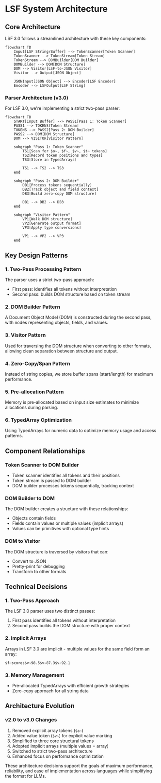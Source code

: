 # LSF System Architecture

## Core Architecture

LSF 3.0 follows a streamlined architecture with these key components:

```mermaid
flowchart TD
    Input[LSF String/Buffer] --> TokenScanner[Token Scanner]
    TokenScanner --> TokenStream[Token Stream]
    TokenStream --> DOMBuilder[DOM Builder]
    DOMBuilder --> DOM[DOM Structure]
    DOM --> Visitor[LSF-to-JSON Visitor]
    Visitor --> Output[JSON Object]
    
    JSONInput[JSON Object] --> Encoder[LSF Encoder]
    Encoder --> LSFOutput[LSF String]
```

### Parser Architecture (v3.0)
For LSF 3.0, we're implementing a strict two-pass parser:

```mermaid
flowchart TD
    START[Input Buffer] --> PASS1[Pass 1: Token Scanner]
    PASS1 --> TOKENS[Token Stream]
    TOKENS --> PASS2[Pass 2: DOM Builder]
    PASS2 --> DOM[DOM Structure]
    DOM --> VISITOR[Visitor Pattern]
    
    subgraph "Pass 1: Token Scanner"
        TS1[Scan for $o~, $f~, $v~, $t~ tokens]
        TS2[Record token positions and types]
        TS3[Store in TypedArrays]
        
        TS1 --> TS2 --> TS3
    end
    
    subgraph "Pass 2: DOM Builder"
        DB1[Process tokens sequentially]
        DB2[Track object and field context]
        DB3[Build zero-copy DOM structure]
        
        DB1 --> DB2 --> DB3
    end
    
    subgraph "Visitor Pattern"
        VP1[Walk DOM structure]
        VP2[Generate output format]
        VP3[Apply type conversions]
        
        VP1 --> VP2 --> VP3
    end
```

## Key Design Patterns

### 1. Two-Pass Processing Pattern
The parser uses a strict two-pass approach:
- First pass: identifies all tokens without interpretation
- Second pass: builds DOM structure based on token stream

### 2. DOM Builder Pattern
A Document Object Model (DOM) is constructed during the second pass, with nodes representing objects, fields, and values.

### 3. Visitor Pattern
Used for traversing the DOM structure when converting to other formats, allowing clean separation between structure and output.

### 4. Zero-Copy/Span Pattern
Instead of string copies, we store buffer spans (start/length) for maximum performance.

### 5. Pre-allocation Pattern
Memory is pre-allocated based on input size estimates to minimize allocations during parsing.

### 6. TypedArray Optimization
Using TypedArrays for numeric data to optimize memory usage and access patterns.

## Component Relationships

### Token Scanner to DOM Builder
- Token scanner identifies all tokens and their positions
- Token stream is passed to DOM builder
- DOM builder processes tokens sequentially, tracking context

### DOM Builder to DOM
The DOM builder creates a structure with these relationships:
- Objects contain fields
- Fields contain values or multiple values (implicit arrays)
- Values can be primitives with optional type hints

### DOM to Visitor
The DOM structure is traversed by visitors that can:
- Convert to JSON
- Pretty-print for debugging
- Transform to other formats

## Technical Decisions

### 1. Two-Pass Approach
The LSF 3.0 parser uses two distinct passes:
1. First pass identifies all tokens without interpretation
2. Second pass builds the DOM structure with proper context

### 2. Implicit Arrays
Arrays in LSF 3.0 are implicit - multiple values for the same field form an array:
```
$f~scores$v~98.5$v~87.3$v~92.1
```

### 3. Memory Management
- Pre-allocated TypedArrays with efficient growth strategies
- Zero-copy approach for all string data

## Architecture Evolution

### v2.0 to v3.0 Changes
1. Removed explicit array tokens (`$a~`)
2. Added value token (`$v~`) for explicit value marking
3. Simplified to three core structural tokens
4. Adopted implicit arrays (multiple values = array)
5. Switched to strict two-pass architecture
6. Enhanced focus on performance optimization

These architecture decisions support the goals of maximum performance, reliability, and ease of implementation across languages while simplifying the format for LLMs. 